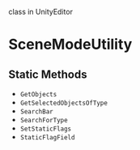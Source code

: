 class in UnityEditor
# SceneModeUtility

## Static Methods
- `GetObjects`
- `GetSelectedObjectsOfType`
- `SearchBar`
- `SearchForType`
- `SetStaticFlags`
- `StaticFlagField`
